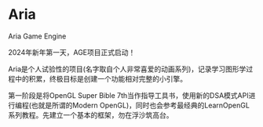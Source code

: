 # Aria
Aria Game Engine

2024年新年第一天，AGE项目正式启动！

Aria是个人试验性的项目(名字取自个人非常喜爱的动画系列)，记录学习图形学过程中的积累，终极目标是创建一个功能相对完整的小引擎。

第一阶段是将OpenGL Super Bible 7th当作指导工具书，使用新的DSA模式API进行编程(也就是所谓的Modern OpenGL)，同时也会参考最经典的LearnOpenGL系列教程。先建立一个基本的框架，勿在浮沙筑高台。